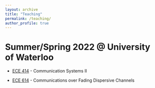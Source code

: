```yaml
---
layout: archive
title: "Teaching"
permalink: /teaching/
author_profile: true
---
```


Summer/Spring 2022 @ University of Waterloo
========
* [ECE 414](https://uwflow.com/course/ece414) - Communication Systems II

* [ECE 614](https://uwflow.com/course/ece614) - Communications over Fading Dispersive Channels

